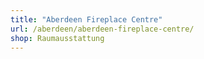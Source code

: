```yaml
---
title: "Aberdeen Fireplace Centre"
url: /aberdeen/aberdeen-fireplace-centre/
shop: Raumausstattung
---
```

